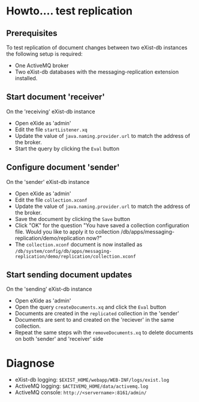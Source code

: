 # Howto.... test replication

## Prerequisites

To test replication of document changes between two eXist-db instances the following
setup is required:
- One ActiveMQ broker
- Two eXist-db databases with the messaging-replication extension installed.

## Start document 'receiver'
On the 'receiving' eXist-db instance 
- Open eXide as 'admin'
- Edit the file `startListener.xq`
- Update the value of `java.naming.provider.url` to match the address of the broker.
- Start the query by clicking the `Eval` button

## Configure document 'sender'
On the 'sender' eXist-db instance 
- Open eXide as 'admin'
- Edit the file `collection.xconf`
- Update the value of `java.naming.provider.url` to match the address of the broker.
- Save the document by clicking the `Save` button
- Click "OK" for the question "You have saved a collection configuration file. Would you like to
   apply it to collection /db/apps/messaging-replication/demo/replication now?" 
- The `collection.xconf` document is now installed as
   `/db/system/config/db/apps/messaging-replication/demo/replication/collection.xconf`
   
## Start sending document updates
On the 'sending' eXist-db instance 
- Open eXide as 'admin' 
- Open the query `createDocuments.xq` and click the `Eval` button
- Documents are created in the `replicated` collection in the 'sender'
- Documents are sent to and created on the 'reciever' in the same collection.
- Repeat the same steps wih the `removeDocuments.xq` to delete documents on 
  both 'sender' and 'receiver' side
  
# Diagnose
- eXist-db logging: `$EXIST_HOME/webapp/WEB-INF/logs/exist.log`
- ActiveMQ logging: `$ACTIVEMQ_HOME/data/activemq.log`
- ActiveMQ console: `http://<servername>:8161/admin/`